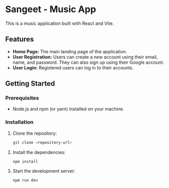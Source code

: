 # Sangeet - Music App

This is a music application built with React and Vite.

## Features

*   **Home Page:** The main landing page of the application.
*   **User Registration:** Users can create a new account using their email, name, and password. They can also sign up using their Google account.
*   **User Login:** Registered users can log in to their accounts.

## Getting Started

### Prerequisites

*   Node.js and npm (or yarn) installed on your machine.

### Installation

1.  Clone the repository:
    ```sh
    git clone <repository-url>
    ```
2.  Install the dependencies:
    ```sh
    npm install
    ```
3.  Start the development server:
    ```sh
    npm run dev
    ```